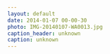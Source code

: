 ```yaml
---
layout: default
date: 2014-01-07 00-00-30
photo: IMG-20140107-WA0013.jpg
caption_header: unknown
caption: unknown
---
```

